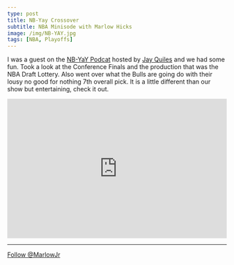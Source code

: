 ```yaml
---
type: post
title: NB-Yay Crossover
subtitle: NBA Minisode with Marlow Hicks
image: /img/NB-YAY.jpg
tags: [NBA, Playoffs]
---
```


I was a guest on the [NB-YaY Podcat](https://itunes.apple.com/us/podcast/late-night-nb-yay-nba-minisode-with-marlow-hicks/id1252186048?i=1000411805418&mt=2) hosted by [Jay Quiles](https://twitter.com/Jay_Quiles) and we had some fun. Took a look at the Conference Finals and the production that was the NBA Draft Lottery.  Also went over what the Bulls are going do with their lousy no good for nothing 7th overall pick.  It is a little different than our show but entertaining, check it out. 

<iframe style="border: solid 1px #dedede min-height: 265px; max-height: 320px; max-width: 558px; min-width: 270px; width: 100%; height: 100%;;"  src="https://app.stitcher.com/splayer/f/143308/54538014" frameborder="0" scrolling="no"></iframe>

***

<a href="https://twitter.com/MarlowJr?ref_src=twsrc%5Etfw" class="twitter-follow-button" data-show-count="false">Follow @MarlowJr</a><script async src="https://platform.twitter.com/widgets.js" charset="utf-8"></script>
